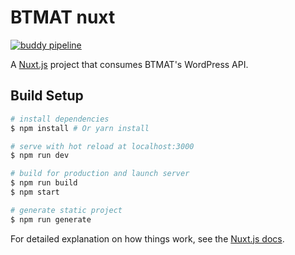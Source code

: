 # BTMAT nuxt
[![buddy pipeline](https://app.buddy.works/dmccormick/btmat-nuxt/pipelines/pipeline/124390/badge.svg?token=618730a507b1af7b3c3d730b98d024916c3ad9177d52ef89bf5cb0eb708f4d88 "buddy pipeline")](https://app.buddy.works/dmccormick/btmat-nuxt/pipelines/pipeline/124390)

A [Nuxt.js](https://nuxtjs.org) project that consumes BTMAT's WordPress API.

## Build Setup

``` bash
# install dependencies
$ npm install # Or yarn install

# serve with hot reload at localhost:3000
$ npm run dev

# build for production and launch server
$ npm run build
$ npm start

# generate static project
$ npm run generate
```

For detailed explanation on how things work, see the [Nuxt.js docs](https://github.com/nuxt/nuxt.js).
